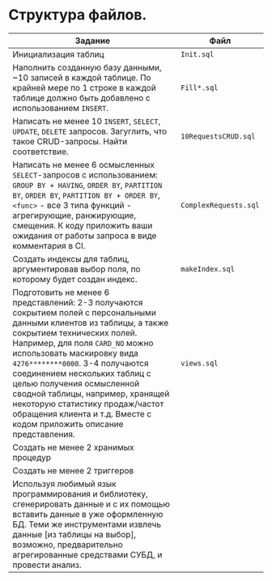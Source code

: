 # Структура файлов.
| Задание | Файл |
|---------|------|
| Инициализация таблиц | `Init.sql` |
|Наполнить созданную базу данными, ~10 записей в каждой таблице. По крайней мере по 1 строке в каждой таблице должно быть добавлено с использованием `INSERT`.| `Fill*.sql`|
|  Написать не менее 10 `INSERT`, `SELECT`, `UPDATE`, `DELETE` запросов. Загуглить, что такое CRUD-запросы. Найти соответствие. | `10RequestsCRUD.sql` |
 Написать не менее 6 осмысленных `SELECT`-запросов с использованием: `GROUP BY + HAVING`, `ORDER BY`, `PARTITION BY`, `ORDER BY`, `PARTITION BY + ORDER BY`, `<func>` - все 3 типа функций - агрегирующие, ранжирующие, смещения. К коду приложить ваши ожидания от работы запроса в виде комментария в CI. | `ComplexRequests.sql`|
| Создать индексы для таблиц, аргументировав выбор поля, по которому будет создан индекс. | `makeIndex.sql` |
| Подготовить не менее 6 представлений: 2-3 получаются сокрытием полей с персональными данными клиентов из таблицы, а также сокрытием технических полей. Например, для поля `CARD_NO` можно использовать маскировку вида `4276********0000`. 3-4 получаются соединением нескольких таблиц с целью получения осмысленной сводной таблицы, например, хранящей некоторую статистику продаж/частот обращения клиента и т.д. Вместе с кодом приложить описание представления. | `views.sql` |
 | Создать не менее 2 хранимых процедур ||
 | Создать не менее 2 триггеров ||
 | Используя любимый язык программирования и библиотеку, сгенерировать данные и с их помощью вставить данные в уже  оформленную БД. Теми же инструментами извлечь данные [из таблицы на выбор], возможно, предварительно агрегированные средствами СУБД, и провести анализ. ||



